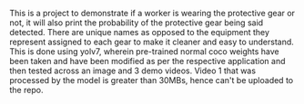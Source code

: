 This is a project to demonstrate if a worker is wearing the protective gear or not, it will also print the probability of the protective gear being said detected. There are unique names as opposed to the equipment they represent assigned to each gear to make it cleaner and easy to understand. This is done using yolv7, wherein pre-trained normal coco weights have been taken and have been modified as per the respective application and then tested across an image and 3 demo videos.
Video 1 that was processed by the model is greater than 30MBs, hence can't be uploaded to the repo.
